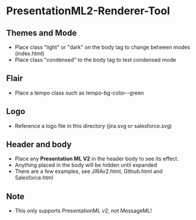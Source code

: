 # PresentationML2-Renderer-Tool

## Themes and Mode
* Place class "light" or "dark" on the body tag to change between modes (index.html)
* Place class "condensed" to the body tag to test condensed mode

## Flair
* Place a tempo class such as tempo-bg-color--green

## Logo
* Reference a logo file in this directory (jira.svg or salesforce.svg)

## Header and body
* Place any <b>Presentation ML V2</b> in the header body to see its effect. 
* Anything placed in the body will be hidden until expanded
* There are a few examples, see JIRAv2.html, Github.html and Salesforce.html

## Note
* This only supports PresentationML v2, not MessageML!